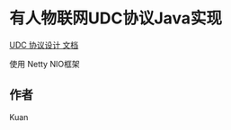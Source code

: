 # 有人物联网UDC协议Java实现

[UDC 协议设计 文档](https://www.usr.cn/Down/USR-UDC-prot_V1.0.2.pdf)

使用 Netty NIO框架

作者
------

Kuan

